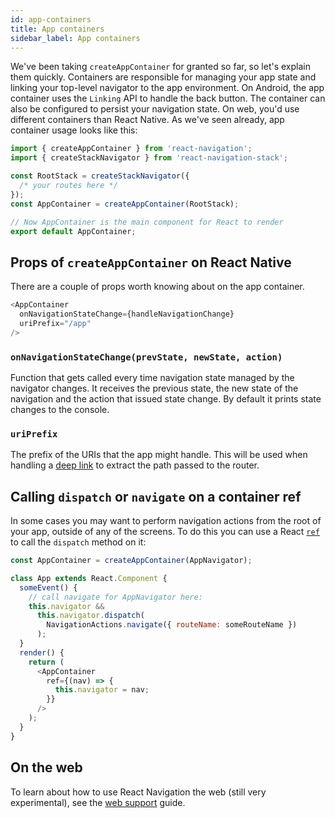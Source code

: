 ```yaml
---
id: app-containers
title: App containers
sidebar_label: App containers
---
```


We've been taking `createAppContainer` for granted so far, so let's explain them quickly. Containers are responsible for managing your app state and linking your top-level navigator to the app environment. On Android, the app container uses the `Linking` API to handle the back button. The container can also be configured to persist your navigation state. On web, you'd use different containers than React Native. As we've seen already, app container usage looks like this:

```js
import { createAppContainer } from 'react-navigation';
import { createStackNavigator } from 'react-navigation-stack';

const RootStack = createStackNavigator({
  /* your routes here */
});
const AppContainer = createAppContainer(RootStack);

// Now AppContainer is the main component for React to render
export default AppContainer;
```

## Props of `createAppContainer` on React Native

There are a couple of props worth knowing about on the app container.

```js
<AppContainer
  onNavigationStateChange={handleNavigationChange}
  uriPrefix="/app"
/>
```

### `onNavigationStateChange(prevState, newState, action)`

Function that gets called every time navigation state managed by the navigator changes. It receives the previous state, the new state of the navigation and the action that issued state change. By default it prints state changes to the console.

### `uriPrefix`

The prefix of the URIs that the app might handle. This will be used when handling a [deep link](deep-linking.md) to extract the path passed to the router.

## Calling `dispatch` or `navigate` on a container ref

In some cases you may want to perform navigation actions from the root of your app, outside of any of the screens. To do this you can use a React [`ref`](https://facebook.github.io/react/docs/refs-and-the-dom.html#the-ref-callback-attribute) to call the `dispatch` method on it:

```js
const AppContainer = createAppContainer(AppNavigator);

class App extends React.Component {
  someEvent() {
    // call navigate for AppNavigator here:
    this.navigator &&
      this.navigator.dispatch(
        NavigationActions.navigate({ routeName: someRouteName })
      );
  }
  render() {
    return (
      <AppContainer
        ref={(nav) => {
          this.navigator = nav;
        }}
      />
    );
  }
}
```

## On the web

To learn about how to use React Navigation the web (still very experimental), see the [web support](web-support.md) guide.
